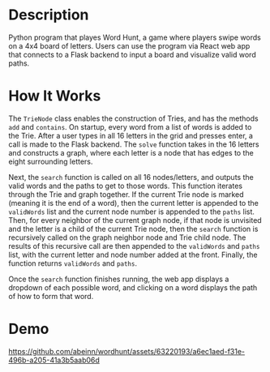 # Description
Python program that playes Word Hunt, a game where players swipe words on a 4x4 board of letters. Users can use the program via React web app that connects to a Flask backend to input a board and visualize valid word paths. 
# How It Works
The `TrieNode` class enables the construction of Tries, and has the methods `add` and `contains`. On startup, every word from a list of words is added to the Trie. After a user types in all 16 letters in the grid and presses enter, a call is made to the Flask backend. The `solve` function takes in the 16 letters and constructs a graph, where each letter is a node that has edges to the eight surrounding letters. 

Next, the `search` function is called on all 16 nodes/letters, and outputs the valid words and the paths to get to those words. This function iterates through the Trie and graph together. If the current Trie node is marked (meaning it is the end of a word), then the current letter is appended to the `validWords` list and the current node number is appended to the `paths` list. Then, for every neighbor of the current graph node, if that node is unvisited and the letter is a child of the current Trie node, then the `search` function is recursively called on the graph neighbor node and Trie child node. The results of this recursive call are then appended to the `validWords` and `paths` list, with the current letter and node number added at the front. Finally, the function returns `validWords` and `paths`. 

Once the `search` function finishes running, the web app displays a dropdown of each possible word, and clicking on a word displays the path of how to form that word. 
# Demo
https://github.com/abeinn/wordhunt/assets/63220193/a6ec1aed-f31e-496b-a205-41a3b5aab06d

